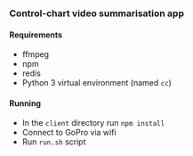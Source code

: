 ### Control-chart video summarisation app

#### Requirements

- ffmpeg
- npm
- redis
- Python 3 virtual environment (named `cc`)

#### Running

- In the `client` directory run `npm install`
- Connect to GoPro via wifi
- Run `run.sh` script

